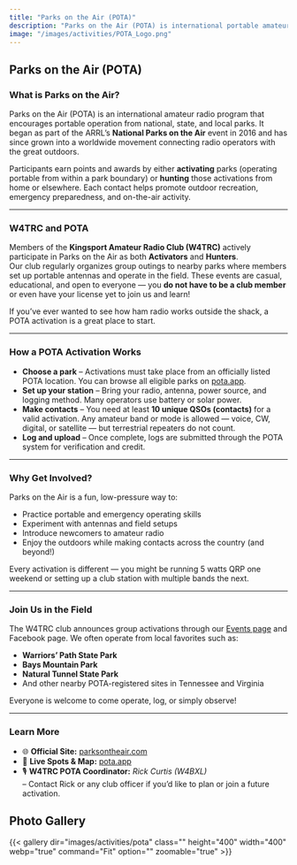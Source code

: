 ```yaml
---
title: "Parks on the Air (POTA)"
description: "Parks on the Air (POTA) is international portable amateur radio operations that promote emergency awareness and communications from national/federal and state/provincial level parks."
image: "/images/activities/POTA_Logo.png"
---
```


## Parks on the Air (POTA)

### What is Parks on the Air?
Parks on the Air (POTA) is an international amateur radio program that encourages portable operation from national, state, and local parks. It began as part of the ARRL’s **National Parks on the Air** event in 2016 and has since grown into a worldwide movement connecting radio operators with the great outdoors.  

Participants earn points and awards by either **activating** parks (operating portable from within a park boundary) or **hunting** those activations from home or elsewhere. Each contact helps promote outdoor recreation, emergency preparedness, and on-the-air activity.

---

### W4TRC and POTA
Members of the **Kingsport Amateur Radio Club (W4TRC)** actively participate in Parks on the Air as both **Activators** and **Hunters**.  
Our club regularly organizes group outings to nearby parks where members set up portable antennas and operate in the field. These events are casual, educational, and open to everyone — you **do not have to be a club member** or even have your license yet to join us and learn!

If you’ve ever wanted to see how ham radio works outside the shack, a POTA activation is a great place to start.

---

### How a POTA Activation Works
- **Choose a park** – Activations must take place from an officially listed POTA location. You can browse all eligible parks on [pota.app](https://pota.app).  
- **Set up your station** – Bring your radio, antenna, power source, and logging method. Many operators use battery or solar power.  
- **Make contacts** – You need at least **10 unique QSOs (contacts)** for a valid activation. Any amateur band or mode is allowed — voice, CW, digital, or satellite — but terrestrial repeaters do not count.  
- **Log and upload** – Once complete, logs are submitted through the POTA system for verification and credit.

---

### Why Get Involved?
Parks on the Air is a fun, low-pressure way to:
- Practice portable and emergency operating skills  
- Experiment with antennas and field setups  
- Introduce newcomers to amateur radio  
- Enjoy the outdoors while making contacts across the country (and beyond!)  

Every activation is different — you might be running 5 watts QRP one weekend or setting up a club station with multiple bands the next.

---

### Join Us in the Field
The W4TRC club announces group activations through our [Events page](/events/) and Facebook page. We often operate from local favorites such as:
- **Warriors’ Path State Park**  
- **Bays Mountain Park**  
- **Natural Tunnel State Park**  
- And other nearby POTA-registered sites in Tennessee and Virginia  

Everyone is welcome to come operate, log, or simply observe!

---

### Learn More
- 🌐 **Official Site:** [parksontheair.com](https://parksontheair.com)  
- 📍 **Live Spots & Map:** [pota.app](https://pota.app)  
- 🎙️ **W4TRC POTA Coordinator:** *Rick Curtis (W4BXL)*  
  – Contact Rick or any club officer if you’d like to plan or join a future activation.

## Photo Gallery
{{< gallery dir="images/activities/pota" class="" height="400" width="400" webp="true" command="Fit" option="" zoomable="true" >}}